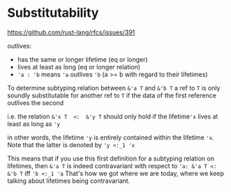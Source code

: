 # Substitutability

https://github.com/rust-lang/rfcs/issues/391

outlives:
- has the same or longer lifetime (eq or longer)
- lives at least as long (eq or longer relation)
- `'a : 'b` means `'a` outlives `'b` (a >= b with regard to their lifetimes)


To determine subtyping relation between `&'a T` and `&'b T` 
  a ref to `T` is only soundly substitutable for another ref to `T` 
  if the data of the first reference outlives the second


i.e. the relation `&'x T  <:  &'y T` 
should only hold if the lifetime`'x` lives at least as long as `'y`

in other words, the lifetime `'y` is entirely contained within the lifetime `'x`. Note that the latter is denoted by `'y <:_1 'x`


This means that if you use this first definition for a subtyping relation on lifetimes, then `&'a T` is indeed contravariant with respect
to `'a: &'a T <: &'b T` iff `'b <:_1 'a`
That's how we got where we are today, where we keep talking about lifetimes being contravariant.

